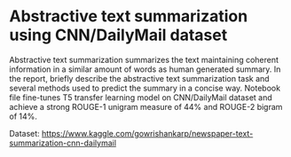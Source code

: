 # Abstractive text summarization using CNN/DailyMail dataset

Abstractive text summarization summarizes the text maintaining coherent information in a similar amount of words as human generated summary. In the report, briefly describe the abstractive text summarization task and several methods used to predict the summary in a concise way. Notebook file fine-tunes T5 transfer learning model on CNN/DailyMail dataset and achieve a strong ROUGE-1 unigram measure of 44% and ROUGE-2 bigram of 14%.


Dataset: https://www.kaggle.com/gowrishankarp/newspaper-text-summarization-cnn-dailymail

